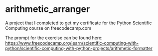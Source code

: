 # arithmetic_arranger
A project that I completed to get my certificate for the Python Scientific Computing course on freecodecamp.com

The prompt for the exercise can be found here: https://www.freecodecamp.org/learn/scientific-computing-with-python/scientific-computing-with-python-projects/arithmetic-formatter
